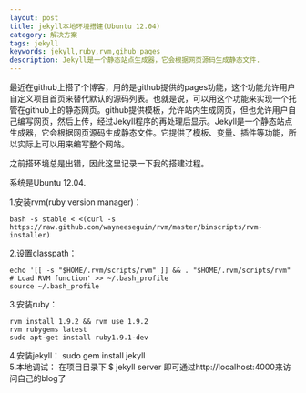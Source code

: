 ```yaml
---
layout: post
title: jekyll本地环境搭建(Ubuntu 12.04)
category: 解决方案
tags: jekyll
keywords: jekyll,ruby,rvm,gihub pages
description: Jekyll是一个静态站点生成器，它会根据网页源码生成静态文件.
---
```


最近在github上搭了个博客，用的是github提供的pages功能，这个功能允许用户自定义项目首页来替代默认的源码列表。也就是说，可以用这个功能来实现一个托管在github上的静态网页。github提供模板，允许站内生成网页，但也允许用户自己编写网页，然后上传，经过Jekyll程序的再处理后显示。Jekyll是一个静态站点生成器，它会根据网页源码生成静态文件。它提供了模板、变量、插件等功能，所以实际上可以用来编写整个网站。

之前搭环境总是出错，因此这里记录一下我的搭建过程。


系统是Ubuntu 12.04.

1.安装rvm(ruby version manager)： 

	bash -s stable < <(curl -s https://raw.github.com/wayneeseguin/rvm/master/binscripts/rvm-installer)

2.设置classpath： 

	echo '[[ -s "$HOME/.rvm/scripts/rvm" ]] && . "$HOME/.rvm/scripts/rvm" # Load RVM function' >> ~/.bash_profile  
	source ~/.bash_profile

3.安装ruby：

	rvm install 1.9.2 && rvm use 1.9.2  
	rvm rubygems latest  
	sudo apt-get install ruby1.9.1-dev  
4.安装jekyll：
	sudo gem install jekyll  
5.本地调试： 
在项目目录下
	$ jekyll server 
即可通过http://localhost:4000来访问自己的blog了